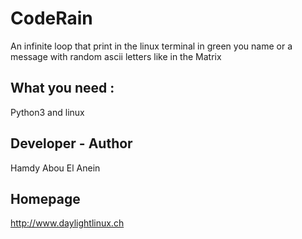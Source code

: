 # CodeRain

An infinite loop that print in the linux terminal in green you name or a message with random ascii letters like in the Matrix

## What you need :

Python3 and linux

## Developer - Author 

Hamdy Abou El Anein

## Homepage 

http://www.daylightlinux.ch


